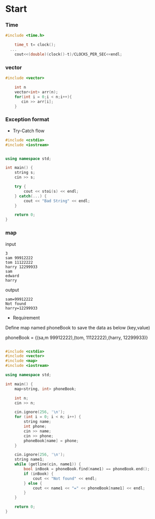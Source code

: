 # Start


### Time

```cpp
#include <time.h>

	time_t t= clock();
  ...
	cout<<(double)(clock()-t)/CLOCKS_PER_SEC<<endl;
```


### vector

```cpp
#include <vector>

    int n 
    vector<int> arr(n);
    for(int i = 0;i < n;i++){
       cin >> arr[i];
    }
```
### Exception format

 * Try-Catch flow

```cpp
#include <cstdio>
#include <iostream>


using namespace std;

int main() {
    string s;
    cin >> s;

    try {
        cout << stoi(s) << endl;
    } catch(...) {
        cout << "Bad String" << endl;
    }

    return 0;
}

```

### map

input
```
3
sam 99912222
tom 11122222
harry 12299933
sam
edward
harry
```

output
```
sam=99912222
Not found
harry=12299933
```

* Requirement

Define map named phoneBook to save the data as below (key,value)


phoneBook = {(sa,m 99912222),(tom, 11122222),(harry, 12299933)}

```cpp

#include <cstdio>
#include <vector>
#include <map>
#include <iostream>

using namespace std;

int main() {
	map<string, int> phoneBook;

	int n;
	cin >> n;

	cin.ignore(256, '\n');
	for (int i = 0; i < n; i++) {
		string name;
		int phone;
		cin >> name;
		cin >> phone;
		phoneBook[name] = phone;
	}

	cin.ignore(256, '\n');
	string name1;
	while (getline(cin, name1)) {
		bool inBook = phoneBook.find(name1) == phoneBook.end();
		if (inBook) {
			cout << "Not found" << endl;
		} else {
			cout << name1 << "=" << phoneBook[name1] << endl;
		}
	}

	return 0;
}


```

